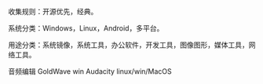 收集规则：开源优先，经典。  

系统分类：Windows，Linux，Android，多平台。  

用途分类：系统镜像，系统工具，办公软件，开发工具，图像图形，媒体工具，网络工具。

音频编辑
GoldWave win
Audacity linux/win/MacOS
